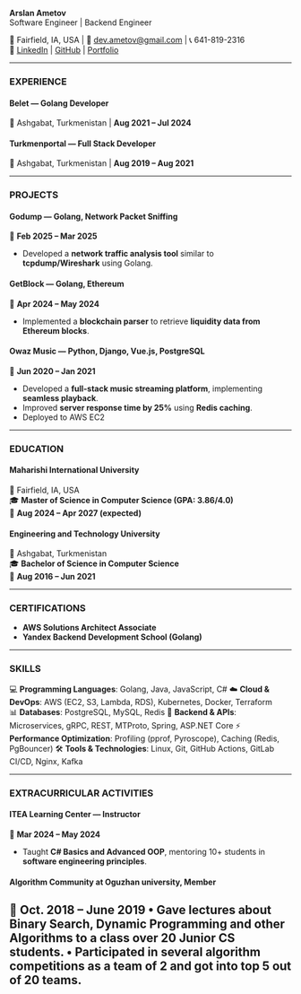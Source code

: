 **Arslan Ametov**  
Software Engineer | Backend Engineer  

📍 Fairfield, IA, USA | 📧 dev.ametov@gmail.com | 📞 641-819-2316  
🔗 [LinkedIn](https://www.linkedin.com/in/dev-ametov/) | [GitHub](https://github.com/ametow) | [Portfolio](https://arslanbek.com)  

---  

### **EXPERIENCE**  
#### **Belet** — Golang Developer  
📍 Ashgabat, Turkmenistan | **Aug 2021 – Jul 2024**  

#### **Turkmenportal** — Full Stack Developer  
📍 Ashgabat, Turkmenistan | **Aug 2019 – Aug 2021**  

---  

### **PROJECTS**  
#### **Godump** — Golang, Network Packet Sniffing  
📅 **Feb 2025 – Mar 2025**  
- Developed a **network traffic analysis tool** similar to **tcpdump/Wireshark** using Golang.  

#### **GetBlock** — Golang, Ethereum  
📅 **Apr 2024 – May 2024**  
- Implemented a **blockchain parser** to retrieve **liquidity data from Ethereum blocks**.  

#### **Owaz Music** — Python, Django, Vue.js, PostgreSQL  
📅 **Jun 2020 – Jan 2021**  
- Developed a **full-stack music streaming platform**, implementing **seamless playback**.  
- Improved **server response time by 25%** using **Redis caching**.
- Deployed to AWS EC2

---  

### **EDUCATION**  
#### **Maharishi International University**  
📍 Fairfield, IA, USA  
🎓 **Master of Science in Computer Science (GPA: 3.86/4.0)**  
📅 **Aug 2024 – Apr 2027 (expected)**  

#### **Engineering and Technology University**  
📍 Ashgabat, Turkmenistan  
🎓 **Bachelor of Science in Computer Science**  
📅 **Aug 2016 – Jun 2021**  

---  

### **CERTIFICATIONS**  
- **AWS Solutions Architect Associate**  
- **Yandex Backend Development School (Golang)**  

---  

### **SKILLS**  
💻 **Programming Languages**: Golang, Java, JavaScript, C#
☁️ **Cloud & DevOps**: AWS (EC2, S3, Lambda, RDS), Kubernetes, Docker, Terraform  
📊 **Databases**: PostgreSQL, MySQL, Redis
🔗 **Backend & APIs**: Microservices, gRPC, REST, MTProto, Spring, ASP.NET Core
⚡ **Performance Optimization**: Profiling (pprof, Pyroscope), Caching (Redis, PgBouncer)
🛠 **Tools & Technologies**: Linux, Git, GitHub Actions, GitLab CI/CD, Nginx, Kafka

---  

### **EXTRACURRICULAR ACTIVITIES**  
#### **ITEA Learning Center** — Instructor  
📅 **Mar 2024 – May 2024**  
- Taught **C# Basics and Advanced OOP**, mentoring 10+ students in **software engineering principles**.  

#### **Algorithm Community at Oguzhan university**, Member
📅 **Oct. 2018 – June 2019** 
• Gave lectures about Binary Search, Dynamic Programming and other Algorithms to a class over 20 Junior CS students.
• Participated in several algorithm competitions as a team of 2 and got into top 5 out of 20 teams.
---
